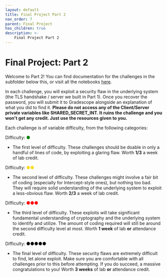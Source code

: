 ```yaml
---
layout: default
title: Final Project Part 2
nav_order: 7
parent: Final Project
has_children: true
description: >-
    Final Project Part 2
---
```


# Final Project: Part 2

Welcome to Part 2! You can find documentation for the challenges in the subfolder below this, or visit all the notebooks [here](https://datahub.berkeley.edu/hub/user-redirect/git-pull?repo=https%3A%2F%2Fgithub.com%2FCodebreakingAtCal%2FCodebreakingLabs&urlpath=tree%2FCodebreakingLabs%2FFinal_Project%2FPart_2&branch=master).

In each challenge, you will exploit a security flaw in the underlying system (the TLS handshake / server we built in Part 1). Once you recover the password, you will submit it to Gradescope alongside an explanation of what you did to find it. **Please do not access any 
of the Client/Server private variables like SHARED_SECRET_INT. It ruins the challenge and you won't get any credit. Just use the resources 
given to you.**

Each challenge is of variable difficulty, from the following categories:

Difficulty: <span style="color:green">●</span>
- The first level of difficulty. These challenges should be doable in only a handful of lines of code, by exploiting a glaring flaw. Worth **1/3** a week of lab credit.

Difficulty: <span style="color:#F9DB24">●●</span>
- The second level of difficulty. These challenges might involve a fair bit of coding (especially for Intercept-style ones), but nothing too bad. They will require solid understanding of the underlying system to exploit a less-obvious flaw. Worth **2/3** a week of lab credit.

Difficulty: <span style="color:red">●●●</span>
- The third level of difficulty. These exploits will take significant fundamental understanding of cryptography and the underlying system to identify and utilize. The amount of coding required will still be around the second difficulty level at most. Worth **1 week** of lab **or** attendance credit.

Difficulty: <span style="color:000000">●●●●●</span>
- The final level of difficulty. These security flaws are extremely difficult to find, let alone exploit. Make sure you are comfortable with 
all challenges prior to this before attempting. If you do succeed, a massive congratulations to you! Worth **3 weeks** of lab **or** attendance credit.
